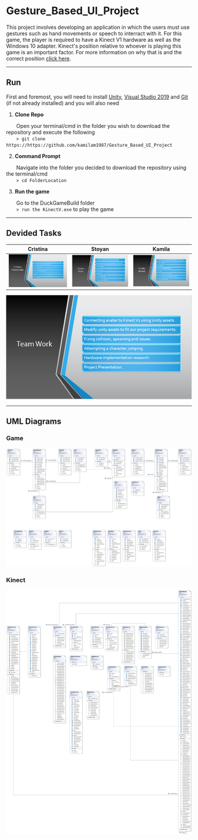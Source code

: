 # Gesture_Based_UI_Project
This project involves developing an application in which the users must use gestures such as hand movements or speech to interract with it.
For this game, the player is required to have a Kinect V1 hardware as well as the Windows 10 adapter. Kinect's position relative to whoever is playing this game is an important factor. For more information on why that is and the correct position [click here](https://support.xbox.com/en-US/xbox-360/accessories/sensor-placement).

***

## Run
First and foremost, you will need to install [Unity](https://unity3d.com/get-unity/download), [Visual Studio 2019](https://visualstudio.microsoft.com/vs/) and [Git](https://git-scm.com/book/en/v2/Getting-Started-Installing-Git) (if not already installed) and you will also need 

1. **Clone Repo**

&nbsp;&nbsp;&nbsp;&nbsp;&nbsp;&nbsp;&nbsp;Open your terminal/cmd in the folder you wish to download the repository and execute the following </br>
&nbsp;&nbsp;&nbsp;&nbsp;&nbsp;&nbsp;&nbsp;```> git clone https://https://github.com/kamilam1987/Gesture_Based_UI_Project```

2. **Command Prompt**

&nbsp;&nbsp;&nbsp;&nbsp;&nbsp;&nbsp;&nbsp;Navigate into the folder you decided to download the repository using the terminal/cmd </br>
&nbsp;&nbsp;&nbsp;&nbsp;&nbsp;&nbsp;&nbsp;```> cd FolderLocation```

3. **Run the game**

&nbsp;&nbsp;&nbsp;&nbsp;&nbsp;&nbsp;&nbsp;Go to the DuckGameBuild folder </br>
&nbsp;&nbsp;&nbsp;&nbsp;&nbsp;&nbsp;&nbsp;```> run the KinectV.exe``` to play the game


***


## Devided Tasks

Cristina                   |  Stoyan                   |  Kamila                   
:-------------------------:|:-------------------------:|:-------------------------:
![alt text](https://github.com/cristina1997/Gesture_Based_UI_Project/blob/master/Images/Team%20Work/Cristina.PNG)  |  ![alt text](https://github.com/cristina1997/Gesture_Based_UI_Project/blob/master/Images/Team%20Work/Stoyan.PNG)      | ![alt text](https://github.com/cristina1997/Gesture_Based_UI_Project/blob/master/Images/Team%20Work/Kamila.PNG)

![alt text](https://github.com/cristina1997/Gesture_Based_UI_Project/blob/master/Images/Team%20Work/team.PNG)


***


## UML Diagrams
### Game
![alt text](https://github.com/cristina1997/Gesture_Based_UI_Project/blob/master/Images/UML/Game-Scripts-UML.png)

### Kinect
![alt text](https://github.com/cristina1997/Gesture_Based_UI_Project/blob/master/Images/UML/Kinect-Scripts-UML.png)
